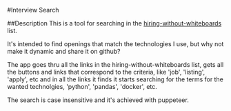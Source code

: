 #Interview Search

##Description
This is a tool for searching in the [hiring-without-whiteboards](https://github.com/poteto/hiring-without-whiteboards) list.

It's intended to find openings that match the technologies I use, but why not make it dynamic and share it on github?

The app goes thru all the links in the hiring-without-whiteboards list, gets all the buttons and links that correspond to the criteria, like 'job', 'listing', 'apply', etc and in all the links it finds it starts searching for the terms for the wanted technolgies, 'python', 'pandas', 'docker', etc.

The search is case insensitive and it's achieved with puppeteer.